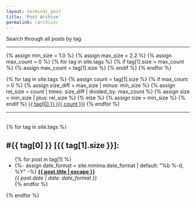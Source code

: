 ```yaml
---
layout: terminal_post
title: 'Post Archive'
permalink: /archive/
---
```


<div>Search through all posts by tag</div>
<hr />

{% assign min_size = 1.0 %}
{% assign max_size = 2.2 %}
{% assign max_count = 0 %}
{% for tag in site.tags %}
  {% if tag[1].size > max_count %}
    {% assign max_count = tag[1].size %}
  {% endif %}
{% endfor %}

<button id="toggle-tags" style="display:none;">Show all tags</button>
<div id="tag-collapsible" class="archive tag-cloud">
  {% for tag in site.tags %}
    {% assign count = tag[1].size %}
    {% if max_count > 0 %}
      {% assign size_diff = max_size | minus: min_size %}
      {% assign rel_size = count | times: size_diff | divided_by: max_count %}
      {% assign size = min_size | plus: rel_size %}
    {% else %}
      {% assign size = min_size %}
    {% endif %}
<a class='archive-tag' href="#{{ tag[0] }}" style="font-size:{{ size }}em;">{{ tag[0] }} ({{ count }})</a>
  {% endfor %}
</div>
<hr />
<br />
<div id="tags-list">
  {% for tag in site.tags %}
    <div class="tag-list">
      <h2 class="post-list-heading line-bottom">
        #{{ tag[0] }} [{{ tag[1].size }}]:
      </h2>
      <a name="{{ tag[0] | slugize }}"></a>
      <ul class="post-list post-list-narrow">
        {% for post in tag[1] %}
          <li>
            {%- assign date_format = site.minima.date_format | default: "%b %-d, %Y" -%}
            <b>
              <a href="{{ post.url | relative_url }}">
                {{ post.title | escape }}
              </a>
            </b><br /><i>{{ post.date | date: date_format }}</i>
          </li>
        {% endfor %}
      </ul>
    </div>
  {% endfor %}
</div>
